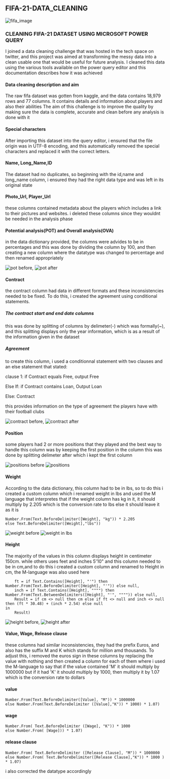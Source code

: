 ## FIFA-21-DATA_CLEANING

![fifa_image](https://user-images.githubusercontent.com/119857809/227741417-2090d9d1-30e1-4080-898d-e161f95cf2dd.png)


### CLEANING  FIFA-21 DATASET USING MICROSOFT POWER QUERY

 I joined a data cleaning challenge that was hosted in the tech space on twitter, and this project was aimed at transforming the messy data into a clean usable one that would be useful for future analysis. I cleaned this data using the various tools available on the power query editor and this documentation describes how it was achieved

#### Data cleaning description and aim
The raw fifa dataset was gotten from kaggle, and the data contains 18,979 rows and 77 columns. It contains details and information about players and also their abilities
The aim of this challenge is to improve the quality by making sure the data is complete, accurate and clean before any analysis is done with it

#### Special characters
After importing this dataset into the query editor, i ensured that the file origin was in UTF-8 encoding, and this automatically removed the special characters and replaced it with the correct letters.

#### Name, Long_Name,ID
The dataset had no duplicates, so beginning with the id,name and long_name column, i ensured they had the right data type and was left in its original state

#### Photo_Url, Player_Url
these columns contained metadata about the players which includes a link to their pictures and websites. i deleted these columns since they wouldnt be needed in the analysis phase

#### Potential analysis(POT) and Overall analysis(OVA)
in the data dictionary provided, the columns were advides to be in percentages and this was done by dividing the column by 100, and then creating a new column where   the datatype was changed to percentage and then renamed appropriately

![pot before](https://user-images.githubusercontent.com/119857809/227742839-d5d27cdb-875d-48e1-899c-50534d393383.jpg), 
![pot after](https://user-images.githubusercontent.com/119857809/227742848-57ffab90-7710-4551-9683-8338b0c3cd7b.jpg)


#### Contract 
the contract column had data in different formats and these inconsistencies needed to be fixed. To do this, i created the agreement  using conditional statements.

##### The contract start and end date columns
this was done by splitting of columns by delimeter(-) which was formally(~), and this splitting displays only the year information, which is as a result of the information given in the dataset

##### Agreement
to create this column, i used a conditionnal statement with two clauses and an else statement that stated:

clause 1: if Contract equals Free, output Free

Else If: if Contract contains Loan, Output Loan

Else: Contract

this provides information on the type of agreement the players have with their football clubs 

![contract before](https://user-images.githubusercontent.com/119857809/227742950-9af0422d-9546-4530-839c-0023a5a109d2.jpg),
![contract after](https://user-images.githubusercontent.com/119857809/227742959-9c55a944-73ce-4450-bef4-38eee024ad0b.jpg)

####  Position
some players had 2 or more positions that they played and the best way to handle this column was by keeping the first position in the column
this was done by splitting delimeter after which i kept the first column

![positions before](https://user-images.githubusercontent.com/119857809/227743151-3c50f9b1-15e6-409a-9b4a-06435089c62f.jpg)
![positions](https://user-images.githubusercontent.com/119857809/227743157-2547641c-c0c0-495f-b0d4-1fa4e9a80785.jpg)

#### Weight
According to the data dictionary, this column had to be in lbs, so to do this i created a custom column which i renamed weight in lbs and used the M language that interpretes that if the weight column has kg in it, it should multiply by 2.205 which is the conversion rate to lbs else it should leave it as it is 

``` if Text.Contains([Weight],"kg") then 
Number.From(Text.BeforeDelimiter([Weight], "kg")) * 2.205
else Text.BeforeDelimiter([Weight],"lbs"))
```
![weight before](https://user-images.githubusercontent.com/119857809/227744759-db63bd32-2554-476c-83f9-9add4b5f73f1.jpg)
![weight in lbs](https://user-images.githubusercontent.com/119857809/227744763-2e291a50-6e84-4d6b-a68c-a5ac71c05c07.jpg)


####  Height
The majority of the values in this column displays height in centimeter 150cm. while others uses feet and inches  5'10" and this column needed to be in cm,and to do this i created a custom column and renamed  to Height in cm, the M-language was also used here

```` cm = if Text.Contains([Height], "cm") then Number.From(Text.BeforeDelimiter([Height], "cm")) else null,
    ft = if Text.Contains([Height], "'") then Number.From(Text.BeforeDelimiter([Height], "'")) else null,
    inch = if Text.Contains([Height], """") then Number.From(Text.BetweenDelimiters([Height], "'", """")) else null,
    Result = if cm <> null then cm else if ft <> null and inch <> null then (ft * 30.48) + (inch * 2.54) else null
in
    Result)
````
![height before](https://user-images.githubusercontent.com/119857809/227744808-922b8d78-0adf-4f81-ba7b-540ed1d3a328.jpg), ![height after](https://user-images.githubusercontent.com/119857809/227744811-3bdc4827-eedc-43f0-aaac-78b06c303c12.jpg)


#### Value, Wage, Release clause
these columns had similar inconsistencies, they had the prefix Euros, and also has the suffix M and K which stands for million amd thousands. To adjust this, i removed the euros sign in these columns by replacing the value with nothing and then created a column for each of them where i used the M-language to say that if the value contained 'M' it should multiply by 1000000 but if it had 'K' it should multiply by 1000, then multiply it by 1.07 which is the conversion rate to dollars

#### value
   ``` (if Text.Contains([Value], "M") then
Number.From(Text.BeforeDelimiter([Value], "M")) * 1000000
else Number.From(Text.BeforeDelimiter ([Value],"K")) * 1000) * 1.07)
```
#### wage
``` ( if Text.Contains([Wage],"K") then 
Number.From( Text.BeforeDelimiter ([Wage], "K")) * 1000
else Number.From( [Wage])) * 1.07)
```
#### release clause
``` ( if Text.Contains ([Release Clause], "M") then 
Number.From( Text.BeforeDelimiter ([Release Clause], "M")) * 1000000 
else Number.From( Text.BeforeDelimiter([Release Clause],"K")) * 1000 ) * 1.07)
```
i also corrected the datatype accordingly



